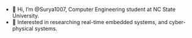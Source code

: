 - 👋 Hi, I’m @Surya1007, Computer Engineering student at NC State University.
- 👀 Interested in researching real-time embedded systems, and cyber-physical systems.

<!---
Surya1007/Surya1007 is a ✨ special ✨ repository because its `README.md` (this file) appears on your GitHub profile.
You can click the Preview link to take a look at your changes.
--->

